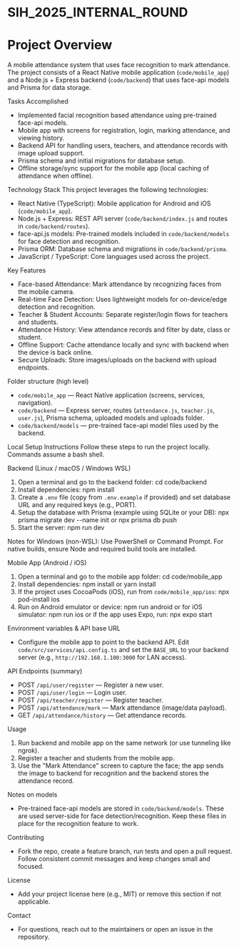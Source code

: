 # SIH_2025_INTERNAL_ROUND

# Project Overview

A mobile attendance system that uses face recognition to mark attendance. The project consists of a React Native mobile application (`code/mobile_app`) and a Node.js + Express backend (`code/backend`) that uses face-api models and Prisma for data storage.

Tasks Accomplished

- Implemented facial recognition based attendance using pre-trained face-api models.
- Mobile app with screens for registration, login, marking attendance, and viewing history.
- Backend API for handling users, teachers, and attendance records with image upload support.
- Prisma schema and initial migrations for database setup.
- Offline storage/sync support for the mobile app (local caching of attendance when offline).

Technology Stack
This project leverages the following technologies:

- React Native (TypeScript): Mobile application for Android and iOS (`code/mobile_app`).
- Node.js + Express: REST API server (`code/backend/index.js` and routes in `code/backend/routes`).
- face-api.js models: Pre-trained models included in `code/backend/models` for face detection and recognition.
- Prisma ORM: Database schema and migrations in `code/backend/prisma`.
- JavaScript / TypeScript: Core languages used across the project.

Key Features

- Face-based Attendance: Mark attendance by recognizing faces from the mobile camera.
- Real-time Face Detection: Uses lightweight models for on-device/edge detection and recognition.
- Teacher & Student Accounts: Separate register/login flows for teachers and students.
- Attendance History: View attendance records and filter by date, class or student.
- Offline Support: Cache attendance locally and sync with backend when the device is back online.
- Secure Uploads: Store images/uploads on the backend with upload endpoints.

Folder structure (high level)

- `code/mobile_app` — React Native application (screens, services, navigation).
- `code/backend` — Express server, routes (`attendance.js`, `teacher.js`, `user.js`), Prisma schema, uploaded models and uploads folder.
- `code/backend/models` — pre-trained face-api model files used by the backend.

Local Setup Instructions
Follow these steps to run the project locally. Commands assume a bash shell.

Backend (Linux / macOS / Windows WSL)

1. Open a terminal and go to the backend folder:
   cd code/backend
2. Install dependencies:
   npm install
3. Create a `.env` file (copy from `.env.example` if provided) and set database URL and any required keys (e.g., PORT).
4. Setup the database with Prisma (example using SQLite or your DB):
   npx prisma migrate dev --name init
   or
   npx prisma db push
5. Start the server:
   npm run dev

Notes for Windows (non-WSL): Use PowerShell or Command Prompt. For native builds, ensure Node and required build tools are installed.

Mobile App (Android / iOS)

1. Open a terminal and go to the mobile app folder:
   cd code/mobile_app
2. Install dependencies:
   npm install
   or
   yarn install
3. If the project uses CocoaPods (iOS), run from `code/mobile_app/ios`:
   npx pod-install ios
4. Run on Android emulator or device:
   npm run android
   or for iOS simulator:
   npm run ios
   or if the app uses Expo, run:
   npx expo start

Environment variables & API base URL

- Configure the mobile app to point to the backend API. Edit `code/src/services/api.config.ts` and set the `BASE_URL` to your backend server (e.g., `http://192.168.1.100:3000` for LAN access).

API Endpoints (summary)

- POST `/api/user/register` — Register a new user.
- POST `/api/user/login` — Login user.
- POST `/api/teacher/register` — Register teacher.
- POST `/api/attendance/mark` — Mark attendance (image/data payload).
- GET `/api/attendance/history` — Get attendance records.

Usage

1. Run backend and mobile app on the same network (or use tunneling like ngrok).
2. Register a teacher and students from the mobile app.
3. Use the "Mark Attendance" screen to capture the face; the app sends the image to backend for recognition and the backend stores the attendance record.

Notes on models

- Pre-trained face-api models are stored in `code/backend/models`. These are used server-side for face detection/recognition. Keep these files in place for the recognition feature to work.

Contributing

- Fork the repo, create a feature branch, run tests and open a pull request. Follow consistent commit messages and keep changes small and focused.

License

- Add your project license here (e.g., MIT) or remove this section if not applicable.

Contact

- For questions, reach out to the maintainers or open an issue in the repository.
